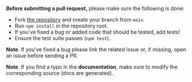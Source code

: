 **Before submitting a pull request,** please make sure the following is done:

- Fork [the repository](https://github.com/derrickbeining/fp-ts-indexed-monad) and create your branch from `main`.
- Run `npm install` in the repository root.
- If you've fixed a bug or added code that should be tested, add tests!
- Ensure the test suite passes (`npm test`).

**Note**. If you've fixed a bug please link the related issue or, if missing, open an issue before sending a PR.

**Note**. If you find a typo in the **documentation**, make sure to modify the corresponding source (docs are generated).
